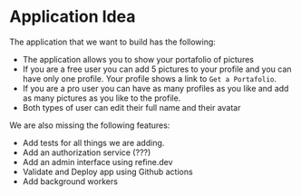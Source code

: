 # Application Idea

The application that we want to build has the following:
- The application allows you to show your portafolio of pictures
- If you are a free user you can add 5 pictures to your profile and you can have only one profile. Your profile shows a link to `Get a Portafolio`.
- If you are a pro user you can have as many profiles as you like and add as many pictures as you like to the profile.
- Both types of user can edit their full name and their avatar

We are also missing the following features:
- Add tests for all things we are adding.
- Add an authorization service (???)
- Add an admin interface using refine.dev
- Validate and Deploy app using Github actions
- Add background workers
